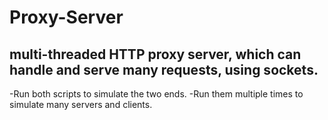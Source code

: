 # Proxy-Server
## multi-threaded HTTP proxy server, which can handle and serve many requests, using sockets.


-Run both scripts to simulate the two ends.
-Run them multiple times to simulate many servers and clients.
